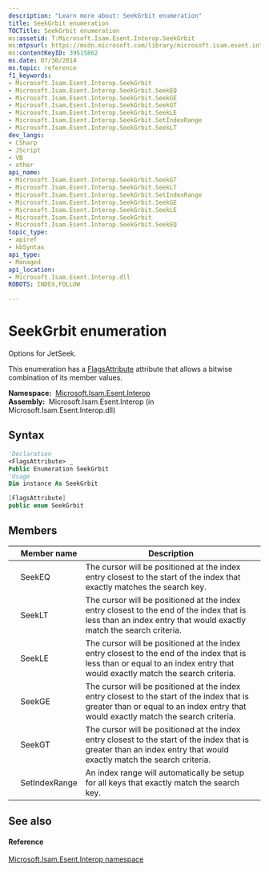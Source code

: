 ```yaml
---
description: "Learn more about: SeekGrbit enumeration"
title: SeekGrbit enumeration
TOCTitle: SeekGrbit enumeration
ms:assetid: T:Microsoft.Isam.Esent.Interop.SeekGrbit
ms:mtpsurl: https://msdn.microsoft.com/library/microsoft.isam.esent.interop.seekgrbit(v=EXCHG.10)
ms:contentKeyID: 39515862
ms.date: 07/30/2014
ms.topic: reference
f1_keywords:
- Microsoft.Isam.Esent.Interop.SeekGrbit
- Microsoft.Isam.Esent.Interop.SeekGrbit.SeekEQ
- Microsoft.Isam.Esent.Interop.SeekGrbit.SeekGE
- Microsoft.Isam.Esent.Interop.SeekGrbit.SeekGT
- Microsoft.Isam.Esent.Interop.SeekGrbit.SeekLE
- Microsoft.Isam.Esent.Interop.SeekGrbit.SetIndexRange
- Microsoft.Isam.Esent.Interop.SeekGrbit.SeekLT
dev_langs:
- CSharp
- JScript
- VB
- other
api_name: 
- Microsoft.Isam.Esent.Interop.SeekGrbit.SeekGT
- Microsoft.Isam.Esent.Interop.SeekGrbit.SeekLT
- Microsoft.Isam.Esent.Interop.SeekGrbit.SetIndexRange
- Microsoft.Isam.Esent.Interop.SeekGrbit.SeekGE
- Microsoft.Isam.Esent.Interop.SeekGrbit.SeekLE
- Microsoft.Isam.Esent.Interop.SeekGrbit
- Microsoft.Isam.Esent.Interop.SeekGrbit.SeekEQ
topic_type: 
- apiref
- kbSyntax
api_type: 
- Managed
api_location: 
- Microsoft.Isam.Esent.Interop.dll
ROBOTS: INDEX,FOLLOW

---
```


# SeekGrbit enumeration

Options for JetSeek.

This enumeration has a [FlagsAttribute](/dotnet/api/system.flagsattribute) attribute that allows a bitwise combination of its member values.

**Namespace:**  [Microsoft.Isam.Esent.Interop](./microsoft.isam.esent.interop-namespace.md)  
**Assembly:**  Microsoft.Isam.Esent.Interop (in Microsoft.Isam.Esent.Interop.dll)

## Syntax

``` vb
'Declaration
<FlagsAttribute> _
Public Enumeration SeekGrbit
'Usage
Dim instance As SeekGrbit
```

``` csharp
[FlagsAttribute]
public enum SeekGrbit
```

## Members

<table>
<thead>
<tr class="header">
<th></th>
<th>Member name</th>
<th>Description</th>
</tr>
</thead>
<tbody>
<tr class="odd">
<td></td>
<td>SeekEQ</td>
<td>The cursor will be positioned at the index entry closest to the start of the index that exactly matches the search key.</td>
</tr>
<tr class="even">
<td></td>
<td>SeekLT</td>
<td>The cursor will be positioned at the index entry closest to the end of the index that is less than an index entry that would exactly match the search criteria.</td>
</tr>
<tr class="odd">
<td></td>
<td>SeekLE</td>
<td>The cursor will be positioned at the index entry closest to the end of the index that is less than or equal to an index entry that would exactly match the search criteria.</td>
</tr>
<tr class="even">
<td></td>
<td>SeekGE</td>
<td>The cursor will be positioned at the index entry closest to the start of the index that is greater than or equal to an index entry that would exactly match the search criteria.</td>
</tr>
<tr class="odd">
<td></td>
<td>SeekGT</td>
<td>The cursor will be positioned at the index entry closest to the start of the index that is greater than an index entry that would exactly match the search criteria.</td>
</tr>
<tr class="even">
<td></td>
<td>SetIndexRange</td>
<td>An index range will automatically be setup for all keys that exactly match the search key.</td>
</tr>
</tbody>
</table>


## See also

#### Reference

[Microsoft.Isam.Esent.Interop namespace](./microsoft.isam.esent.interop-namespace.md)
